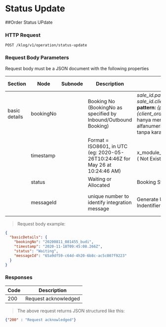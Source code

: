 # Status Update

##Order Status UPdate

### HTTP Request

`POST /klog/v1/operation/status-update`

### Request Body Parameters

Request body must be a JSON document with the following properties

| Section | Node   | Subnode  | Description | Map to Odoo | Expected Value | Required | 
| ----- | ------| ------| ---------------------------------| ------------------ | ----| --- | 
| basic details|bookingNo||Booking No (BookingNo as specified by Inbound/Outbound Booking) |*sale_id.partner_id.name + sale_id.client_order_ref*, **Suggested pattern:** *{partner_name}-{client_order_ref}* (Masing2 bagian hanya mengandung karakter alfanumerik (alfabet atau angka) tanpa karakter lainnya.)|Alphanumeric| Yes | 
| | timestamp |  | Format = ISO8601, in UTC (eg: 2020-05-26T10:24:46Z for May 26 at 10:24:46 AM) | x_module_status_updated_timestamp ( Not Exist )| Alphanumeric| Yes|
||status||Waiting or Allocated|Booking Status ( state )|Waiting or Allocated| Yes
||messageId||unique number to identify integration message| Generate UUID (Universally Unique Indentifier) |UUID (Universally Unique Identifier) | Yes|

> Request body example:

```json
{
  "basicDetails": {
    "bookingNo": "20200811_081455_budi",
    "timestamp": "2020-11-18T09:45:08.266Z",
    "status": "Waiting",
    "messageId": "65a9df59-c64d-4h20-6b8c-ac5c007f9223"
  }
}
```

### Responses 

|Code| Description 
|----|---------------------
| 200| Request acknowledged 


> The above request returns JSON structured like this:

```json
{"200" : "Request acknowledged"}
```
